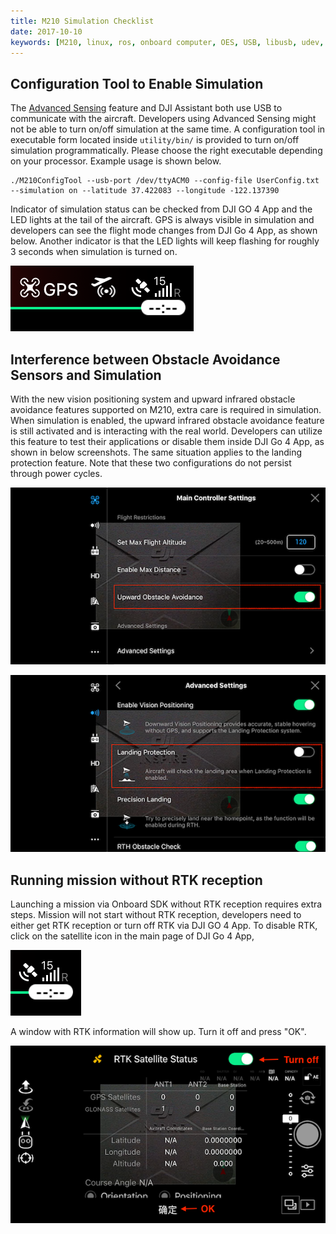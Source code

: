 ```yaml
---
title: M210 Simulation Checklist
date: 2017-10-10
keywords: [M210, linux, ros, onboard computer, OES, USB, libusb, udev, configuration]
---
```


## Configuration Tool to Enable Simulation

The [Advanced Sensing](../guides/component-guide-advanced-sensing-stereo-camera.html) 
feature and DJI Assistant both use USB to communicate with the aircraft. 
Developers using Advanced Sensing might not be able to turn on/off 
simulation at the same time. A configuration tool in executable form 
located inside `utility/bin/` is provided to turn on/off simulation 
programmatically. Please choose the right executable depending on your 
processor. Example usage is shown below.
````
./M210ConfigTool --usb-port /dev/ttyACM0 --config-file UserConfig.txt --simulation on --latitude 37.422083 --longitude -122.137390
````

Indicator of simulation status can be checked from DJI GO 4 
App and the LED lights at the tail of the aircraft. 
GPS is always visible in simulation and developers can 
see the flight mode changes from DJI Go 4 App, as shown 
below. Another indicator is that the LED lights will keep 
flashing for roughly 3 seconds when simulation is turned on.  

![simulation_indicator](../images/workflow/simulation_mode_gps_app.PNG)

## Interference between Obstacle Avoidance Sensors and Simulation

With the new vision positioning system and upward infrared obstacle avoidance 
features supported on M210, extra care is required in simulation. 
When simulation is enabled, the upward infrared obstacle avoidance feature is 
still activated and is interacting with the real world. Developers can utilize 
this feature to test their applications or disable them inside DJI Go 4 App, 
as shown in below screenshots. The same situation applies to the landing 
protection feature. Note that these two configurations do not persist 
through power cycles.


![m210_upward_infrared](../images/workflow/m210_upward_app.PNG)

![m210_expansion_port](../images/workflow/m210_landing_app.PNG)

## Running mission without RTK reception

Launching a mission via Onboard SDK without RTK reception requires extra
steps. Mission will not start without RTK reception, 
developers need to either get RTK reception or turn off RTK via DJI GO 4 App.
To disable RTK, click on the satellite icon in the main page of DJI Go 4 App,

![rtk_icon](../images/workflow/rtk_icon_app.PNG)

A window with RTK information will show up. Turn it off and press "OK".

![rtk_window](../images/workflow/rtk_window.PNG)
